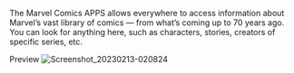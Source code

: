 The Marvel Comics APPS allows everywhere to access information about Marvel’s vast library of comics — from what’s coming up to 70 years ago. You can look for anything here, such as characters, stories, creators of specific series, etc.

Preview
![Screenshot_20230213-020824](https://user-images.githubusercontent.com/11715564/218331890-2df2b7b8-886e-476f-ac13-07fb0d3005f1.jpg)
